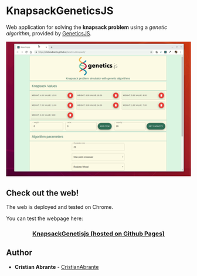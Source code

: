 # KnapsackGeneticsJS

Web application for solving the **knapsack problem** using a *genetic algorithm*, provided by [GeneticsJS](https://github.com/CristianAbrante/GeneticsJS).

![screenshot](https://github.com/CristianAbrante/GeneticsJsKnapsack/blob/master/assets/geneticknapsack.gif?raw=true)

## Check out the web!
The web is deployed and tested on Chrome.

You can test the webpage here:

<h3 align="center">
  <a href="https://cristianabrante.github.io/GeneticsJsKnapsack/">
    KnapsackGenetisjs (hosted on Github Pages)
  </a>
</h3>

## Author

* **Cristian Abrante** - [CristianAbrante](https://github.com/CristianAbrante)